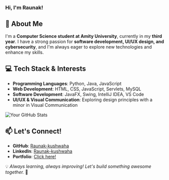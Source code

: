 <!--
**Raunak-kushwaha/Raunak-kushwaha** is a ✨ _special_ ✨ repository because its `README.md` (this file) appears on your GitHub profile.

Here are some ideas to get you started:

- 🔭 I’m currently working on ...
- 🌱 I’m currently learning ...
- 👯 I’m looking to collaborate on ...
- 🤔 I’m looking for help with ...
- 💬 Ask me about ...
- 📫 How to reach me: ...
- 😄 Pronouns: ...
- ⚡ Fun fact: ...
-->
<!--
# Hi there! 👋 I'm Raunak




## 📌 Projects
- **Inventory Management System** (JavaFX + MariaDB) 🔧 CRUD operations, authentication, CSV import/export, search & sort
- **Blood Donation Portal** (Java, Swing, Servlets) 🏥 Patient records management
- **Note-Making Portal** (Servlets + MySQL) 📝 Web-based note-saving system
- **PowerPoint Presentation on Negotiation Skills** (Communication Skills Session) 🎤
🚀 Aspiring Software Engineer passionate about coding, UI/UX, and design.<br/>  
🎓 Studying **Computer Science** at Amity University, India.<br/>  
📹 Exploring web development and UI/UX design while working on projects.<br/>  
📝 Writing about tech, development, and gaming optimizations in my [blog](https://yourblog.com).<br/>  
🎮 Competitive **Valorant** player aiming for higher ranks while tweaking performance.<br/>
## 🎯 Current Goals
- Building a **UI/UX portfolio** and refining design skills
- Enhancing my **web development skills** before diving deeper into UI/UX
- Completing **internships** to gain hands-on industry experience
- Learning **another scripting language** to broaden my skill set
- Improving my **Valorant gameplay** and ranking up past Platinum


-->
### Hi, I'm Raunak!  

  ## 🚀 About Me
I'm a **Computer Science student at Amity University**, currently in my **third year**. I have a strong passion for **software development, UI/UX design, and cybersecurity**, and I'm always eager to explore new technologies and enhance my skills.


## 💻 Tech Stack & Interests
- **Programming Languages**: Python, Java, JavaScript
- **Web Development**: HTML, CSS, JavaScript, Servlets, MySQL
- **Software Development**: JavaFX, Swing, IntelliJ IDEA, VS Code
- **UI/UX & Visual Communication**: Exploring design principles with a minor in Visual Communication
<!-- GitHub stats from https://github.com/anuraghazra/github-readme-stats -->  
![Your GitHub Stats](https://github-readme-stats.vercel.app/api?username=raunak-kushwaha&count_private=true&show_icons=true&bg_color=00000000&hide_rank=true&hide=stars)  
## 📫 Let's Connect!
- **GitHub**: [Raunak-kushwaha](https://github.com/Raunak-kushwaha)
- **LinkedIn**: [Raunak-kushwaha](https://linkedin.com/in/Raunak-kushwaha)
- **Portfolio**: [Click here!](https://raunakkushwaha-portfolio.netlify.app/)

💡 *Always learning, always improving! Let's build something awesome together.* 🚀
